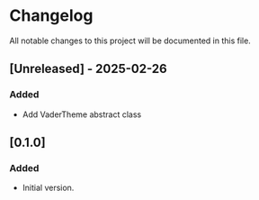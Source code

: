 # Changelog

All notable changes to this project will be documented in this file.


<!-- ## [Unreleased] - 2025-02-26 -->


## [Unreleased] - 2025-02-26
### Added
- Add VaderTheme abstract class


## [0.1.0]
### Added
- Initial version.
